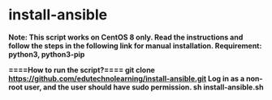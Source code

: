 # install-ansible

<b> Note:<b/>
This script works on CentOS 8 only.
Read the instructions and follow the steps in the following link for manual installation.
Requirement:
python3, python3-pip

====How to run the script?====
git clone https://github.com/edutechnolearning/install-ansible.git
Log in as a non-root user, and the user should have sudo permission.
sh install-ansible.sh

